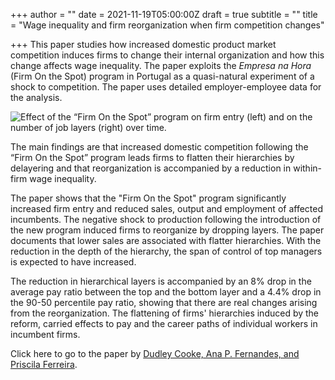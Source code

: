 +++
author = ""
date = 2021-11-19T05:00:00Z
draft = true
subtitle = ""
title = "Wage inequality and firm reorganization when firm competition changes"

+++
This paper studies how increased domestic product market competition induces firms to change their internal organization and how this change affects wage inequality. The paper exploits the _Empresa na Hora_ (Firm On the Spot) program in Portugal as a quasi-natural experiment of a shock to competition. The paper uses detailed employer-employee data for the analysis.

![](/v1637338384/research_report/Screen_Shot_2021-11-19_at_11.12.17_AM_rsc2uf.png "Effect of the “Firm On the Spot” program on firm entry (left) and on the number of job layers (right) over time.")

The main findings are that increased domestic competition following the “Firm On the Spot” program leads firms to flatten their hierarchies by delayering and that reorganization is accompanied by a reduction in within-firm wage inequality.

The paper shows that the "Firm On the Spot" program significantly increased firm entry and reduced sales, output and employment of affected incumbents. The negative shock to production following the introduction of the new program induced firms to reorganize by dropping layers. The paper documents that lower sales are associated with flatter hierarchies. With the reduction in the depth of the hierarchy, the span of control of top managers is expected to have increased.

The reduction in hierarchical layers is accompanied by an 8% drop in the average pay ratio between the top and the bottom layer and a 4.4% drop in the 90-50 percentile pay ratio, showing that there are real changes arising from the reorganization. The flattening of firms' hierarchies induced by the reform, carried effects to pay and the career paths of individual workers in incumbent firms.

Click here to go to the paper by [Dudley Cooke, Ana P. Fernandes, and Priscila Ferreira](https://www.sciencedirect.com/science/article/abs/pii/S0167718721000564?dgcid=rss_sd_all).